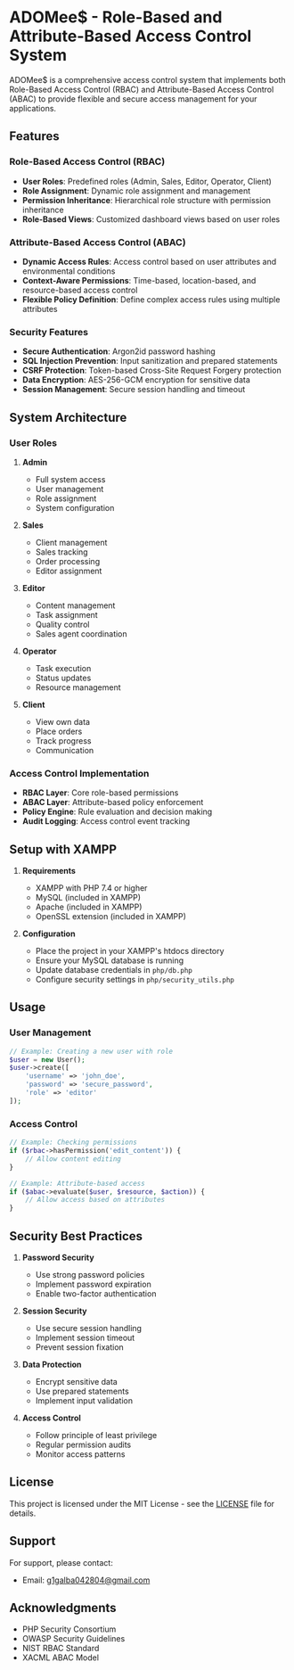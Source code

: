 # ADOMee$ - Role-Based and Attribute-Based Access Control System

ADOMee$ is a comprehensive access control system that implements both Role-Based Access Control (RBAC) and Attribute-Based Access Control (ABAC) to provide flexible and secure access management for your applications.

## Features

### Role-Based Access Control (RBAC)
- **User Roles**: Predefined roles (Admin, Sales, Editor, Operator, Client)
- **Role Assignment**: Dynamic role assignment and management
- **Permission Inheritance**: Hierarchical role structure with permission inheritance
- **Role-Based Views**: Customized dashboard views based on user roles

### Attribute-Based Access Control (ABAC)
- **Dynamic Access Rules**: Access control based on user attributes and environmental conditions
- **Context-Aware Permissions**: Time-based, location-based, and resource-based access control
- **Flexible Policy Definition**: Define complex access rules using multiple attributes

### Security Features
- **Secure Authentication**: Argon2id password hashing
- **SQL Injection Prevention**: Input sanitization and prepared statements
- **CSRF Protection**: Token-based Cross-Site Request Forgery protection
- **Data Encryption**: AES-256-GCM encryption for sensitive data
- **Session Management**: Secure session handling and timeout

## System Architecture

### User Roles
1. **Admin**
   - Full system access
   - User management
   - Role assignment
   - System configuration

2. **Sales**
   - Client management
   - Sales tracking
   - Order processing
   - Editor assignment

3. **Editor**
   - Content management
   - Task assignment
   - Quality control
   - Sales agent coordination

4. **Operator**
   - Task execution
   - Status updates
   - Resource management

5. **Client**
   - View own data
   - Place orders
   - Track progress
   - Communication

### Access Control Implementation
- **RBAC Layer**: Core role-based permissions
- **ABAC Layer**: Attribute-based policy enforcement
- **Policy Engine**: Rule evaluation and decision making
- **Audit Logging**: Access control event tracking

## Setup with XAMPP

1. **Requirements**
   - XAMPP with PHP 7.4 or higher
   - MySQL (included in XAMPP)
   - Apache (included in XAMPP)
   - OpenSSL extension (included in XAMPP)

2. **Configuration**
   - Place the project in your XAMPP's htdocs directory
   - Ensure your MySQL database is running
   - Update database credentials in `php/db.php`
   - Configure security settings in `php/security_utils.php`

## Usage

### User Management
```php
// Example: Creating a new user with role
$user = new User();
$user->create([
    'username' => 'john_doe',
    'password' => 'secure_password',
    'role' => 'editor'
]);
```

### Access Control
```php
// Example: Checking permissions
if ($rbac->hasPermission('edit_content')) {
    // Allow content editing
}

// Example: Attribute-based access
if ($abac->evaluate($user, $resource, $action)) {
    // Allow access based on attributes
}
```

## Security Best Practices

1. **Password Security**
   - Use strong password policies
   - Implement password expiration
   - Enable two-factor authentication

2. **Session Security**
   - Use secure session handling
   - Implement session timeout
   - Prevent session fixation

3. **Data Protection**
   - Encrypt sensitive data
   - Use prepared statements
   - Implement input validation

4. **Access Control**
   - Follow principle of least privilege
   - Regular permission audits
   - Monitor access patterns

## License

This project is licensed under the MIT License - see the [LICENSE](LICENSE) file for details.

## Support

For support, please contact:
- Email: g1galba042804@gmail.com

## Acknowledgments

- PHP Security Consortium
- OWASP Security Guidelines
- NIST RBAC Standard
- XACML ABAC Model 